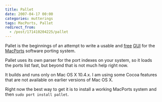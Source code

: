```yaml
---
title: Pallet
date: 2007-04-17 00:00
categories: mutterings
tags: MacPorts, Pallet
redirect_from:
  - /post/171410204225/pallet
---
```

Pallet is the beginnings of an attempt to write a usable and [free](http://www.gnu.org/philosophy/free-sw.html) [GUI](http://en.wikipedia.org/wiki/Graphical_user_interface) for the [MacPorts](http://www.macports.org) software porting system.

Pallet uses its own parser for the port indexes on your system, so it loads the ports list fast, but beyond that is not much help right now.

It builds and runs only on Mac OS X 10.4.x. I am using some Cocoa features that are not available on earlier versions of Mac OS X.

Right now the best way to get it is to install a working MacPorts system and then `sudo port install pallet`.
